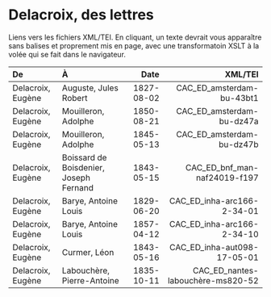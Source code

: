 
# Delacroix, des lettres

Liens vers les fichiers XML/TEI. En cliquant, un texte devrait vous apparaître 
sans balises et proprement mis en page, avec une transformatoin XSLT à la volée
qui se fait dans le navigateur.

| De   | À    | Date | XML/TEI |
| :--- | :--- | ---: | ------: | 
|Delacroix, Eugène|Auguste, Jules Robert|1827-08-02|CAC_ED_amsterdam-bu-43bt1|
|Delacroix, Eugène|Mouilleron, Adolphe|1850-08-21|CAC_ED_amsterdam-bu-dz47a|
|Delacroix, Eugène|Mouilleron, Adolphe|1845-05-13|CAC_ED_amsterdam-bu-dz47b|
|Delacroix, Eugène|Boissard de Boisdenier, Joseph Fernand|1843-05-15|CAC_ED_bnf_man-naf24019-f197|
|Delacroix, Eugène|Barye, Antoine Louis|1829-06-20|CAC_ED_inha-arc166-2-34-01|
|Delacroix, Eugène|Barye, Antoine Louis|1857-04-12|CAC_ED_inha-arc166-2-34-10|
|Delacroix, Eugène|Curmer, Léon|1843-05-16|CAC_ED_inha-aut098-17-05-01|
|Delacroix, Eugène|Labouchère, Pierre-Antoine|1835-10-11|CAC_ED_nantes-labouchère-ms820-52|

